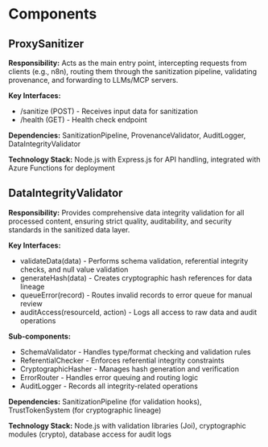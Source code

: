 # Components

## ProxySanitizer

**Responsibility:** Acts as the main entry point, intercepting requests from clients (e.g., n8n), routing them through the sanitization pipeline, validating provenance, and forwarding to LLMs/MCP servers.

**Key Interfaces:**

- /sanitize (POST) - Receives input data for sanitization
- /health (GET) - Health check endpoint

**Dependencies:** SanitizationPipeline, ProvenanceValidator, AuditLogger, DataIntegrityValidator

**Technology Stack:** Node.js with Express.js for API handling, integrated with Azure Functions for deployment

## DataIntegrityValidator

**Responsibility:** Provides comprehensive data integrity validation for all processed content, ensuring strict quality, auditability, and security standards in the sanitized data layer.

**Key Interfaces:**

- validateData(data) - Performs schema validation, referential integrity checks, and null value validation
- generateHash(data) - Creates cryptographic hash references for data lineage
- queueError(record) - Routes invalid records to error queue for manual review
- auditAccess(resourceId, action) - Logs all access to raw data and audit operations

**Sub-components:**

- SchemaValidator - Handles type/format checking and validation rules
- ReferentialChecker - Enforces referential integrity constraints
- CryptographicHasher - Manages hash generation and verification
- ErrorRouter - Handles error queuing and routing logic
- AuditLogger - Records all integrity-related operations

**Dependencies:** SanitizationPipeline (for validation hooks), TrustTokenSystem (for cryptographic lineage)

**Technology Stack:** Node.js with validation libraries (Joi), cryptographic modules (crypto), database access for audit logs
